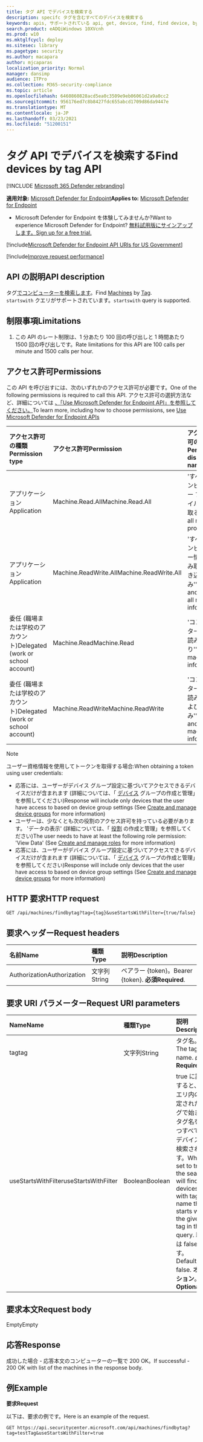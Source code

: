 ```yaml
---
title: タグ API でデバイスを検索する
description: specifc タグを含むすべてのデバイスを検索する
keywords: apis, サポートされている api, get, device, find, find device, by tag, tag
search.product: eADQiWindows 10XVcnh
ms.prod: w10
ms.mktglfcycl: deploy
ms.sitesec: library
ms.pagetype: security
ms.author: macapara
author: mjcaparas
localization_priority: Normal
manager: dansimp
audience: ITPro
ms.collection: M365-security-compliance
ms.topic: article
ms.openlocfilehash: 6460860828acd5ea0c3509e9eb06061d2a9a0cc2
ms.sourcegitcommit: 956176ed7c8b8427fdc655abcd1709d86da9447e
ms.translationtype: MT
ms.contentlocale: ja-JP
ms.lasthandoff: 03/23/2021
ms.locfileid: "51200151"
---
```

# <a name="find-devices-by-tag-api"></a><span data-ttu-id="9c4fb-104">タグ API でデバイスを検索する</span><span class="sxs-lookup"><span data-stu-id="9c4fb-104">Find devices by tag API</span></span>

[!INCLUDE [Microsoft 365 Defender rebranding](../../includes/microsoft-defender.md)]


<span data-ttu-id="9c4fb-105">**適用対象:** [Microsoft Defender for Endpoint](https://go.microsoft.com/fwlink/?linkid=2154037)</span><span class="sxs-lookup"><span data-stu-id="9c4fb-105">**Applies to:** [Microsoft Defender for Endpoint](https://go.microsoft.com/fwlink/?linkid=2154037)</span></span>

- <span data-ttu-id="9c4fb-106">Microsoft Defender for Endpoint を体験してみませんか?</span><span class="sxs-lookup"><span data-stu-id="9c4fb-106">Want to experience Microsoft Defender for Endpoint?</span></span> [<span data-ttu-id="9c4fb-107">無料試用版にサインアップします。</span><span class="sxs-lookup"><span data-stu-id="9c4fb-107">Sign up for a free trial.</span></span>](https://www.microsoft.com/microsoft-365/windows/microsoft-defender-atp?ocid=docs-wdatp-exposedapis-abovefoldlink) 

[!include[Microsoft Defender for Endpoint API URIs for US Government](../../includes/microsoft-defender-api-usgov.md)]

[!include[Improve request performance](../../includes/improve-request-performance.md)]


## <a name="api-description"></a><span data-ttu-id="9c4fb-108">API の説明</span><span class="sxs-lookup"><span data-stu-id="9c4fb-108">API description</span></span>
<span data-ttu-id="9c4fb-109">タグ[でコンピューターを](machine.md)[検索します](machine-tags.md)。</span><span class="sxs-lookup"><span data-stu-id="9c4fb-109">Find [Machines](machine.md) by [Tag](machine-tags.md).</span></span>
<br><span data-ttu-id="9c4fb-110">```startswith``` クエリがサポートされています。</span><span class="sxs-lookup"><span data-stu-id="9c4fb-110">```startswith``` query is supported.</span></span> 

## <a name="limitations"></a><span data-ttu-id="9c4fb-111">制限事項</span><span class="sxs-lookup"><span data-stu-id="9c4fb-111">Limitations</span></span>
1. <span data-ttu-id="9c4fb-112">この API のレート制限は、1 分あたり 100 回の呼び出しと 1 時間あたり 1500 回の呼び出しです。</span><span class="sxs-lookup"><span data-stu-id="9c4fb-112">Rate limitations for this API are 100 calls per minute and 1500 calls per hour.</span></span>


## <a name="permissions"></a><span data-ttu-id="9c4fb-113">アクセス許可</span><span class="sxs-lookup"><span data-stu-id="9c4fb-113">Permissions</span></span>
<span data-ttu-id="9c4fb-114">この API を呼び出すには、次のいずれかのアクセス許可が必要です。</span><span class="sxs-lookup"><span data-stu-id="9c4fb-114">One of the following permissions is required to call this API.</span></span> <span data-ttu-id="9c4fb-115">アクセス許可の選択方法など、詳細については [、「Use Microsoft Defender for Endpoint API」を参照してください。](apis-intro.md)</span><span class="sxs-lookup"><span data-stu-id="9c4fb-115">To learn more, including how to choose permissions, see [Use Microsoft Defender for Endpoint APIs](apis-intro.md)</span></span>

<span data-ttu-id="9c4fb-116">アクセス許可の種類</span><span class="sxs-lookup"><span data-stu-id="9c4fb-116">Permission type</span></span> |   <span data-ttu-id="9c4fb-117">アクセス許可</span><span class="sxs-lookup"><span data-stu-id="9c4fb-117">Permission</span></span>  |   <span data-ttu-id="9c4fb-118">アクセス許可の表示名</span><span class="sxs-lookup"><span data-stu-id="9c4fb-118">Permission display name</span></span>
:---|:---|:---
<span data-ttu-id="9c4fb-119">アプリケーション</span><span class="sxs-lookup"><span data-stu-id="9c4fb-119">Application</span></span> |   <span data-ttu-id="9c4fb-120">Machine.Read.All</span><span class="sxs-lookup"><span data-stu-id="9c4fb-120">Machine.Read.All</span></span> |  <span data-ttu-id="9c4fb-121">'すべてのコンピューター プロファイルを読み取る'</span><span class="sxs-lookup"><span data-stu-id="9c4fb-121">'Read all machine profiles'</span></span>
<span data-ttu-id="9c4fb-122">アプリケーション</span><span class="sxs-lookup"><span data-stu-id="9c4fb-122">Application</span></span> |   <span data-ttu-id="9c4fb-123">Machine.ReadWrite.All</span><span class="sxs-lookup"><span data-stu-id="9c4fb-123">Machine.ReadWrite.All</span></span> | <span data-ttu-id="9c4fb-124">'すべてのコンピューター情報の読み取りと書き込み'</span><span class="sxs-lookup"><span data-stu-id="9c4fb-124">'Read and write all machine information'</span></span>
<span data-ttu-id="9c4fb-125">委任 (職場または学校のアカウント)</span><span class="sxs-lookup"><span data-stu-id="9c4fb-125">Delegated (work or school account)</span></span> | <span data-ttu-id="9c4fb-126">Machine.Read</span><span class="sxs-lookup"><span data-stu-id="9c4fb-126">Machine.Read</span></span> | <span data-ttu-id="9c4fb-127">'コンピューター情報の読み取り'</span><span class="sxs-lookup"><span data-stu-id="9c4fb-127">'Read machine information'</span></span>
<span data-ttu-id="9c4fb-128">委任 (職場または学校のアカウント)</span><span class="sxs-lookup"><span data-stu-id="9c4fb-128">Delegated (work or school account)</span></span> | <span data-ttu-id="9c4fb-129">Machine.ReadWrite</span><span class="sxs-lookup"><span data-stu-id="9c4fb-129">Machine.ReadWrite</span></span> | <span data-ttu-id="9c4fb-130">'コンピューター情報の読み取りおよび書き込み'</span><span class="sxs-lookup"><span data-stu-id="9c4fb-130">'Read and write machine information'</span></span>

>[!Note]
> <span data-ttu-id="9c4fb-131">ユーザー資格情報を使用してトークンを取得する場合:</span><span class="sxs-lookup"><span data-stu-id="9c4fb-131">When obtaining a token using user credentials:</span></span>
> - <span data-ttu-id="9c4fb-132">応答には、ユーザーがデバイス グループ設定に基づいてアクセスできるデバイスだけが含まれます (詳細については、「 [デバイス](machine-groups.md) グループの作成と管理」を参照してください)</span><span class="sxs-lookup"><span data-stu-id="9c4fb-132">Response will include only devices that the user have access to based on device group settings (See [Create and manage device groups](machine-groups.md) for more information)</span></span>
> - <span data-ttu-id="9c4fb-133">ユーザーは、少なくとも次の役割のアクセス許可を持っている必要があります。 'データの表示' (詳細については、「 [役割](user-roles.md) の作成と管理」を参照してください)</span><span class="sxs-lookup"><span data-stu-id="9c4fb-133">The user needs to have at least the following role permission: 'View Data' (See [Create and manage roles](user-roles.md) for more information)</span></span>
> - <span data-ttu-id="9c4fb-134">応答には、ユーザーがデバイス グループ設定に基づいてアクセスできるデバイスだけが含まれます (詳細については、「 [デバイス](machine-groups.md) グループの作成と管理」を参照してください)</span><span class="sxs-lookup"><span data-stu-id="9c4fb-134">Response will include only devices that the user have access to based on device group settings (See [Create and manage device groups](machine-groups.md) for more information)</span></span>

## <a name="http-request"></a><span data-ttu-id="9c4fb-135">HTTP 要求</span><span class="sxs-lookup"><span data-stu-id="9c4fb-135">HTTP request</span></span>
```
GET /api/machines/findbytag?tag={tag}&useStartsWithFilter={true/false}
```

## <a name="request-headers"></a><span data-ttu-id="9c4fb-136">要求ヘッダー</span><span class="sxs-lookup"><span data-stu-id="9c4fb-136">Request headers</span></span>

<span data-ttu-id="9c4fb-137">名前</span><span class="sxs-lookup"><span data-stu-id="9c4fb-137">Name</span></span> | <span data-ttu-id="9c4fb-138">種類</span><span class="sxs-lookup"><span data-stu-id="9c4fb-138">Type</span></span> | <span data-ttu-id="9c4fb-139">説明</span><span class="sxs-lookup"><span data-stu-id="9c4fb-139">Description</span></span>
:---|:---|:---
<span data-ttu-id="9c4fb-140">Authorization</span><span class="sxs-lookup"><span data-stu-id="9c4fb-140">Authorization</span></span> | <span data-ttu-id="9c4fb-141">文字列</span><span class="sxs-lookup"><span data-stu-id="9c4fb-141">String</span></span> | <span data-ttu-id="9c4fb-142">ベアラー {token}。</span><span class="sxs-lookup"><span data-stu-id="9c4fb-142">Bearer {token}.</span></span> <span data-ttu-id="9c4fb-143">**必須**</span><span class="sxs-lookup"><span data-stu-id="9c4fb-143">**Required**.</span></span>

## <a name="request-uri-parameters"></a><span data-ttu-id="9c4fb-144">要求 URI パラメーター</span><span class="sxs-lookup"><span data-stu-id="9c4fb-144">Request URI parameters</span></span>

<span data-ttu-id="9c4fb-145">Name</span><span class="sxs-lookup"><span data-stu-id="9c4fb-145">Name</span></span> | <span data-ttu-id="9c4fb-146">種類</span><span class="sxs-lookup"><span data-stu-id="9c4fb-146">Type</span></span> | <span data-ttu-id="9c4fb-147">説明</span><span class="sxs-lookup"><span data-stu-id="9c4fb-147">Description</span></span>
:---|:---|:---
<span data-ttu-id="9c4fb-148">tag</span><span class="sxs-lookup"><span data-stu-id="9c4fb-148">tag</span></span> | <span data-ttu-id="9c4fb-149">文字列</span><span class="sxs-lookup"><span data-stu-id="9c4fb-149">String</span></span> | <span data-ttu-id="9c4fb-150">タグ名。</span><span class="sxs-lookup"><span data-stu-id="9c4fb-150">The tag name.</span></span> <span data-ttu-id="9c4fb-151">**必須**</span><span class="sxs-lookup"><span data-stu-id="9c4fb-151">**Required**.</span></span>
<span data-ttu-id="9c4fb-152">useStartsWithFilter</span><span class="sxs-lookup"><span data-stu-id="9c4fb-152">useStartsWithFilter</span></span> | <span data-ttu-id="9c4fb-153">Boolean</span><span class="sxs-lookup"><span data-stu-id="9c4fb-153">Boolean</span></span> | <span data-ttu-id="9c4fb-154">true に設定すると、クエリ内の指定されたタグで始まるタグ名を持つすべてのデバイスが検索されます。</span><span class="sxs-lookup"><span data-stu-id="9c4fb-154">When set to true, the search will find all devices with tag name that starts with the given tag in the query.</span></span> <span data-ttu-id="9c4fb-155">既定は false です。</span><span class="sxs-lookup"><span data-stu-id="9c4fb-155">Defaults to false.</span></span> <span data-ttu-id="9c4fb-156">**オプション**。</span><span class="sxs-lookup"><span data-stu-id="9c4fb-156">**Optional**.</span></span>

## <a name="request-body"></a><span data-ttu-id="9c4fb-157">要求本文</span><span class="sxs-lookup"><span data-stu-id="9c4fb-157">Request body</span></span>
<span data-ttu-id="9c4fb-158">Empty</span><span class="sxs-lookup"><span data-stu-id="9c4fb-158">Empty</span></span>

## <a name="response"></a><span data-ttu-id="9c4fb-159">応答</span><span class="sxs-lookup"><span data-stu-id="9c4fb-159">Response</span></span>
<span data-ttu-id="9c4fb-160">成功した場合 - 応答本文のコンピューターの一覧で 200 OK。</span><span class="sxs-lookup"><span data-stu-id="9c4fb-160">If successful - 200 OK with list of the machines in the response body.</span></span>

## <a name="example"></a><span data-ttu-id="9c4fb-161">例</span><span class="sxs-lookup"><span data-stu-id="9c4fb-161">Example</span></span>

<span data-ttu-id="9c4fb-162">**要求**</span><span class="sxs-lookup"><span data-stu-id="9c4fb-162">**Request**</span></span>

<span data-ttu-id="9c4fb-163">以下は、要求の例です。</span><span class="sxs-lookup"><span data-stu-id="9c4fb-163">Here is an example of the request.</span></span>

```http
GET https://api.securitycenter.microsoft.com/api/machines/findbytag?tag=testTag&useStartsWithFilter=true
```